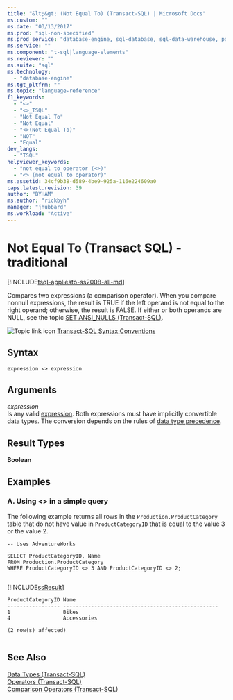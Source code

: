 ```yaml
---
title: "&lt;&gt; (Not Equal To) (Transact-SQL) | Microsoft Docs"
ms.custom: ""
ms.date: "03/13/2017"
ms.prod: "sql-non-specified"
ms.prod_service: "database-engine, sql-database, sql-data-warehouse, pdw"
ms.service: ""
ms.component: "t-sql|language-elements"
ms.reviewer: ""
ms.suite: "sql"
ms.technology: 
  - "database-engine"
ms.tgt_pltfrm: ""
ms.topic: "language-reference"
f1_keywords: 
  - "<>"
  - "<>_TSQL"
  - "Not Equal To"
  - "Not Equal"
  - "<>(Not Equal To)"
  - "NOT"
  - "Equal"
dev_langs: 
  - "TSQL"
helpviewer_keywords: 
  - "not equal to operator (<>)"
  - "<> (not equal to operator)"
ms.assetid: 34cf9b38-d589-4be9-925a-116e224609a0
caps.latest.revision: 39
author: "BYHAM"
ms.author: "rickbyh"
manager: "jhubbard"
ms.workload: "Active"
---
```

# Not Equal To (Transact SQL) - traditional
[!INCLUDE[tsql-appliesto-ss2008-all-md](../../includes/tsql-appliesto-ss2008-all-md.md)]

  Compares two expressions (a comparison operator). When you compare nonnull expressions, the result is TRUE if the left operand is not equal to the right operand; otherwise, the result is FALSE. If either or both operands are NULL, see the topic [SET ANSI_NULLS &#40;Transact-SQL&#41;](../../t-sql/statements/set-ansi-nulls-transact-sql.md).  
  
 ![Topic link icon](../../database-engine/configure-windows/media/topic-link.gif "Topic link icon") [Transact-SQL Syntax Conventions](../../t-sql/language-elements/transact-sql-syntax-conventions-transact-sql.md)  
  
## Syntax  
  
```  
expression <> expression  
```  
  
## Arguments  
 *expression*  
 Is any valid [expression](../../t-sql/language-elements/expressions-transact-sql.md). Both expressions must have implicitly convertible data types. The conversion depends on the rules of [data type precedence](../../t-sql/data-types/data-type-precedence-transact-sql.md).  
  
## Result Types  
 **Boolean**  
  
## Examples  
  
### A. Using <> in a simple query  
 The following example returns all rows in the `Production.ProductCategory` table that do not have value in `ProductCategoryID` that is equal to the value 3 or the value 2.  
  
```  
-- Uses AdventureWorks  
  
SELECT ProductCategoryID, Name  
FROM Production.ProductCategory  
WHERE ProductCategoryID <> 3 AND ProductCategoryID <> 2;  
  
```  
  
 [!INCLUDE[ssResult](../../includes/ssresult-md.md)]  
  
```  
ProductCategoryID Name  
----------------- --------------------------------------------------  
1                 Bikes  
4                 Accessories  
  
(2 row(s) affected)  
  
```  
  
## See Also  
 [Data Types &#40;Transact-SQL&#41;](../../t-sql/data-types/data-types-transact-sql.md)   
 [Operators &#40;Transact-SQL&#41;](../../t-sql/language-elements/operators-transact-sql.md)   
 [Comparison Operators &#40;Transact-SQL&#41;](../../t-sql/language-elements/comparison-operators-transact-sql.md)  
  
  
